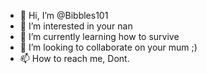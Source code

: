 - 👋 Hi, I’m @Bibbles101
- 👀 I’m interested in your nan
- 🌱 I’m currently learning how to survive
- 💞️ I’m looking to collaborate on your mum ;) 
- 📫 How to reach me, Dont.

<!---
Bibbles101/Bibbles101 is a ✨ special ✨ repository because its `README.md` (this file) appears on your GitHub profile.
You can click the Preview link to take a look at your changes.
--->
